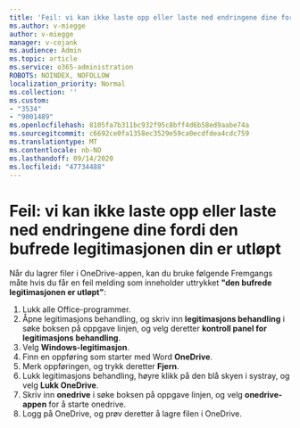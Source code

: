 ```yaml
---
title: 'Feil: vi kan ikke laste opp eller laste ned endringene dine fordi den bufrede legitimasjonen din er utløpt'
ms.author: v-miegge
author: v-miegge
manager: v-cojank
ms.audience: Admin
ms.topic: article
ms.service: o365-administration
ROBOTS: NOINDEX, NOFOLLOW
localization_priority: Normal
ms.collection: ''
ms.custom:
- "3534"
- "9001489"
ms.openlocfilehash: 8105fa7b311bc932f95c8bff4d6b58ed9aabe74a
ms.sourcegitcommit: c6692ce0fa1358ec3529e59ca0ecdfdea4cdc759
ms.translationtype: MT
ms.contentlocale: nb-NO
ms.lasthandoff: 09/14/2020
ms.locfileid: "47734488"
---
```

# <a name="error-we-cant-upload-or-download-your-changes-because-your-cached-credentials-have-expired"></a>Feil: vi kan ikke laste opp eller laste ned endringene dine fordi den bufrede legitimasjonen din er utløpt

Når du lagrer filer i OneDrive-appen, kan du bruke følgende Fremgangs måte hvis du får en feil melding som inneholder uttrykket **"den bufrede legitimasjonen er utløpt"**:

1. Lukk alle Office-programmer.
1. Åpne legitimasjons behandling, og skriv inn **legitimasjons behandling** i søke boksen på oppgave linjen, og velg deretter **kontroll panel for legitimasjons behandling**.
1. Velg **Windows-legitimasjon**.
1. Finn en oppføring som starter med Word **OneDrive**.
1. Merk oppføringen, og trykk deretter **Fjern**.
1. Lukk legitimasjons behandling, høyre klikk på den blå skyen i systray, og velg **Lukk OneDrive**.
1. Skriv inn **onedrive** i søke boksen på oppgave linjen, og velg **onedrive-appen** for å starte onedrive.
1. Logg på OneDrive, og prøv deretter å lagre filen i OneDrive.
